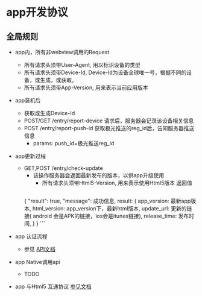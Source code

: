 app开发协议
============================

全局规则
----------------------------
* app内，所有非webview调用的Request
    * 所有请求头须带User-Agent, 用以标识设备的类型
    * 所有请求头须带Device-Id, Device-Id为设备全球唯一号，根据不同的设备，或生成，或获取。
    * 所有请求头须带App-Version, 用来表示当前应用版本


* app装机后
    * 获取或生成Device-Id
    * POST/GET /entry/report-device 请求后，服务器会记录该设备相关信息
    * POST /entry/report-push-id 获取极光推送的reg_id后，告知服务器推送信息
        * params: push_id=极光推送reg_id

* app更新过程
    * GET,POST /entry/check-update
        * 该操作服务器会返回最新发布的版本，以供app升级使用
            * 所有请求头须带Html5-Version, 用来表示使用Html5版本
            返回值
            ```
         { "result": true,
          "message": 成功信息,
          result: {
              app_version: 最新app版本,
              html_version: app_version下，最新html版本,
              update_url: 更新的链接( android 会是APK的链接，ios会是itunes链接),
              release_time: 发布时间,
              }
          }
            ```

* app 认证流程
    * 参见 [API文档](./www/api/README.md)


* app Native调用api
    * TODO


* app 与Html5 互通协议 [参见文档](./html4app.MD)
